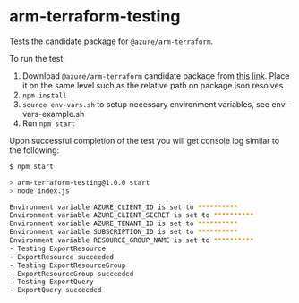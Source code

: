 # arm-terraform-testing

Tests the candidate package for `@azure/arm-terraform`.

To run the test:

1. Download `@azure/arm-terraform` candidate package from [this link](https://github.com/Azure/sdk-release-request/issues/5663#issuecomment-2481858036). Place it on the same level such as the relative path on package.json resolves
1. `npm install`
1. `source env-vars.sh` to setup necessary environment variables, see env-vars-example.sh
1. Run `npm start`

Upon successful completion of the test you will get console log similar to the following:

```bash
$ npm start

> arm-terraform-testing@1.0.0 start
> node index.js

Environment variable AZURE_CLIENT_ID is set to **********
Environment variable AZURE_CLIENT_SECRET is set to **********
Environment variable AZURE_TENANT_ID is set to **********
Environment variable SUBSCRIPTION_ID is set to **********
Environment variable RESOURCE_GROUP_NAME is set to **********
- Testing ExportResource
- ExportResource succeeded
- Testing ExportResourceGroup
- ExportResourceGroup succeeded
- Testing ExportQuery
- ExportQuery succeeded
```

